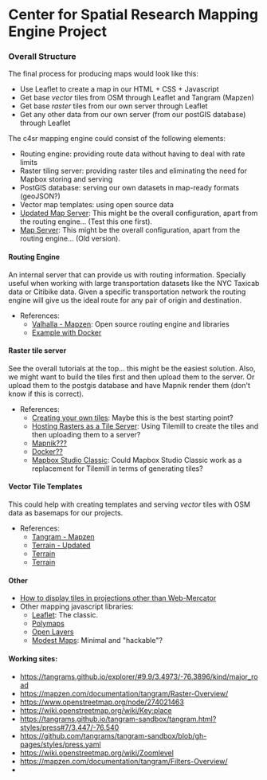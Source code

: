 # Center for Spatial Research Mapping Engine Project

### Overall Structure
The final process for producing maps would look like this:
* Use Leaflet to create a map in our HTML + CSS + Javascript
* Get base *vector* tiles from OSM through Leaflet and Tangram (Mapzen)
* Get base *raster* tiles from our own server through Leaflet
* Get any other data from our own server (from our postGIS database) through Leaflet

The c4sr mapping engine could consist of the following elements:
* Routing engine: providing route data without having to deal with rate limits
* Raster tiling server: providing raster tiles and eliminating the need for Mapbox storing and serving
* PostGIS database: serving our own datasets in map-ready formats (geoJSON?)
* Vector map templates: using open source data
* [Updated Map Server](http://www.axismaps.com/blog/): This might be the overall configuration, apart from the routing engine... (Test this one first).
* [Map Server](http://www.axismaps.com/blog/2012/01/dont-panic-an-absolute-beginners-guide-to-building-a-map-server/): This might be the overall configuration, apart from the routing engine... (Old version).

#### Routing Engine
An internal server that can provide us with routing information. Specially useful when working with large transportation datasets like the NYC Taxicab data or Citibike data. Given a specific transportation network the routing engine will give us the ideal route for any pair of origin and destination.
* References:
  * [Valhalla - Mapzen](https://github.com/valhalla): Open source routing engine and libraries
  * [Example with Docker](https://github.com/stuartlynn/valhalla-docker)

#### Raster tile server
See the overall tutorials at the top... this might be the easiest solution. Also, we might want to build the tiles first and then upload them to the server. Or upload them to the postgis database and have Mapnik render them (don't know if this is correct).
* References:
  * [Creating your own tiles](https://wiki.openstreetmap.org/wiki/Creating_your_own_tiles): Maybe this is the best starting point?
  * [Hosting Rasters as a Tile Server](https://gis.stackexchange.com/questions/144821/hosting-rasters-as-a-tile-server): Using Tilemill to create the tiles and then uploading them to a server?
  * [Mapnik???](https://github.com/klokantech/tileserver-mapnik)
  * [Docker??](http://osm2vectortiles.org/docs/serve-raster-tiles-docker/)
  * [Mapbox Studio Classic](https://github.com/mapbox/mapbox-studio-classic): Could Mapbox Studio Classic work as a replacement for Tilemill in terms of generating tiles?

#### Vector Tile Templates
This could help with creating templates and serving *vector* tiles with OSM data as basemaps for our projects.
* References:
  * [Tangram - Mapzen](https://mapzen.com/projects/tangram/)
  * [Terrain - Updated](https://mapzen.com/blog/elevation/)
  * [Terrain](https://libraries.io/github/mapzen/terrarium)
  * [Terrain](https://mapzen.com/blog/mapping-mountains/)

#### Other
* [How to display tiles in projections other than Web-Mercator](http://vis4.net/blog/posts/no-more-mercator-tiles/)
* Other mapping javascript libraries:
  * [Leaflet](http://leafletjs.com/): The classic.
  * [Polymaps](http://polymaps.org/)
  * [Open Layers](http://openlayers.org/)
  * [Modest Maps](http://modestmaps.com/): Minimal and "hackable"?

 #### Working sites:
 *  https://tangrams.github.io/explorer/#9.9/3.4973/-76.3896/kind/major_road
 *  https://mapzen.com/documentation/tangram/Raster-Overview/
 *  https://www.openstreetmap.org/node/274021463
 *  https://wiki.openstreetmap.org/wiki/Key:place
 *  https://tangrams.github.io/tangram-sandbox/tangram.html?styles/press#7/3.447/-76.540
 *  https://github.com/tangrams/tangram-sandbox/blob/gh-pages/styles/press.yaml
 *  https://wiki.openstreetmap.org/wiki/Zoomlevel
 *  https://mapzen.com/documentation/tangram/Filters-Overview/
 *  